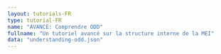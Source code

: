 ```yaml
---
layout: tutorials-FR
type: tutorial-FR
name: "AVANCÉ: Comprendre ODD"
fullname: "Un tutoriel avancé sur la structure interne de la MEI"
data: "understanding-odd.json"
---
```

